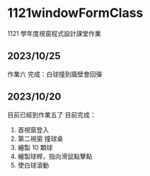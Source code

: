 # 1121windowFormClass
1121 學年度視窗程式設計課堂作業

2023/10/25
---
作業六
完成：白球撞到牆壁會回彈

2023/10/20
---
目前已經到作業五了
目前完成：
1. 首視窗登入
2. 第二視窗 撞球桌
3. 繪製 10 顆球
4. 繪製球桿，指向滑鼠點擊點
5. 使白球滾動
